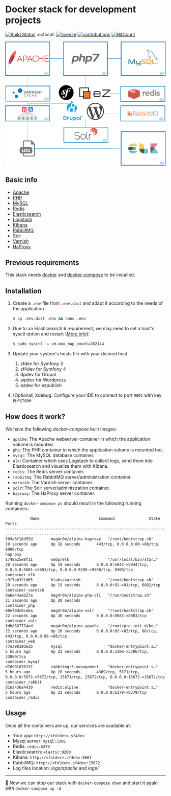 # Docker stack for development projects

[![Build Status](https://travis-ci.org/psykoterro/Docker-dev-stack.svg?branch=master&style=flat-square)](https://travis-ci.org/psykoterro/Docker-dev-stack)
:octocat:
[![license](https://img.shields.io/github/license/mashape/apistatus.svg?style=flat-square)](LICENSE)
[![contributions](https://img.shields.io/badge/contributions-welcome-brightgreen.svg?style=flat-square)](https://github.com/psykoterro/Docker-dev-stack/issues)
[![HitCount](http://hits.dwyl.io/psykoterro/Docker-dev-stack.svg)](http://hits.dwyl.io/psykoterro/Docker-dev-stack)

![](doc/schema.png)

## Basic info

* [Apache](http://apache.org/)
* [PHP](http://php.net/)
* [MySQL](https://www.mysql.com/)
* [Redis](https://redis.io/)
* [Elasticsearch](https://www.elastic.co/products/elasticsearch)
* [Logstash](https://www.elastic.co/products/logstash)
* [Kibana](https://www.elastic.co/products/kibana)
* [RabbitMQ](https://www.rabbitmq.com/)
* [Solr](http://lucene.apache.org/solr/)
* [Varnish](https://varnish-cache.org/)
* [HaProxy](http://www.haproxy.org/)

## Previous requirements

This stack needs [docker](https://www.docker.com/) and [docker-compose](https://docs.docker.com/compose/) to be installed.

## Installation

1. Create a `.env` file from `.env.dist` and adapt it according to the needs of the application

    ```sh
    $ cp .env.dist .env && nano .env
    ```

2.  Due to an Elasticsearch 6 requirement, we may need to set a host's sysctl option and restart ([More info](https://github.com/spujadas/elk-docker/issues/92)):

    ```sh
    $ sudo sysctl -w vm.max_map_count=262144
    ```

3. Update your system's hosts file with your desired host 
   1. sfdev for Symfony 3 
   2. sf4dev for Symfony 4 
   3. dpdev for Drupal
   4. wpdev for Wordpress
   5. ezdev for ezpublish

6. (Optional) Xdebug: Configure your IDE to connect to port `9001` with key `PHPSTORM`

## How does it work?

We have the following *docker-compose* built images:

* `apache`: The Apache webserver container in which the application volume is mounted.
* `php`: The PHP container in which the application volume is mounted too.
* `mysql`: The MySQL database container.
* `elk`: Container which uses Logstash to collect logs, send them into Elasticsearch and visualize them with Kibana.
* `redis`: The Redis server container.
* `rabbitmq`: The RabbitMQ server/administration container.
* `varnish`: The Varnish server container.
* `solr`: The Solr server/administration container.
* `haproxy`: The HaProxy server container.

Running `docker-compose ps` should result in the following running containers:

```
           Name                          Command               State              Ports
--------------------------------------------------------------------------------------------------
509a6f18d55d        meg4r0m/alpine-haproxy   "/root/bootstrap.sh"     19 seconds ago      Up 18 seconds       443/tcp, 0.0.0.0:80->80/tcp, 8000/tcp                                                        haproxy
1748a25e8f11        sebp/elk                 "/usr/local/bin/star…"   20 seconds ago      Up 19 seconds       0.0.0.0:5044->5044/tcp, 0.0.0.0:5601->5601/tcp, 0.0.0.0:9200->9200/tcp, 9300/tcp             container_elk
c3f7ab321d05        klabs/varnish            "/root/bootstrap.sh"     20 seconds ago      Up 19 seconds       0.0.0.0:81->81/tcp, 6082/tcp                                                                 container_varnish
da6e44aab27a        meg4r0m/alpine-php-cli   "/run/bootstrap.sh"      21 seconds ago      Up 20 seconds                                                                                                    container_php
00ef0dc0ceba        meg4r0m/alpine-solr      "/root/bootstrap.sh"     22 seconds ago      Up 20 seconds       0.0.0.0:8983->8983/tcp                                                                       container_solr
fdb8687774ad        meg4r0m/alpine-apache    "/root/pre-init.d/bo…"   22 seconds ago      Up 20 seconds       0.0.0.0:82->82/tcp, 80/tcp, 443/tcp, 0.0.0.0:88->88/tcp                                      container_web
77ea9819de3b        mysql                    "docker-entrypoint.s…"   5 hours ago         Up 21 seconds       0.0.0.0:3306->3306/tcp, 33060/tcp                                                            container_mysql
d7d901670197        rabbitmq:3-management    "docker-entrypoint.s…"   5 hours ago         Up 20 seconds       4369/tcp, 5671/tcp, 0.0.0.0:5672->5672/tcp, 15671/tcp, 25672/tcp, 0.0.0.0:15672->15672/tcp   container_rabbit
d16a436a4430        redis:alpine             "docker-entrypoint.s…"   5 hours ago         Up 21 seconds       0.0.0.0:6379->6379/tcp                                                                       container_redis
```

## Usage

Once all the containers are up, our services are available at:

* Your app: `http://<folder>.sf4dev`
* Mysql server: `mysql:3306`
* Redis: `redis:6379`
* Elasticsearch: `elastic:9200`
* Kibana: `http://<folder>.sf4dev:5601`
* RabbitMQ: `http://<folder>.sf4dev:15672`
* Log files location: *logs/apache* and *logs/*

---

:tada: Now we can stop our stack with `docker-compose down` and start it again with `docker-compose up -d`
